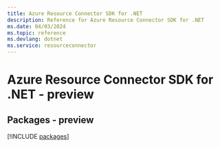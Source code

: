 ```yaml
---
title: Azure Resource Connector SDK for .NET
description: Reference for Azure Resource Connector SDK for .NET
ms.date: 04/03/2024
ms.topic: reference
ms.devlang: dotnet
ms.service: resourceconnector
---
```

# Azure Resource Connector SDK for .NET - preview
## Packages - preview
[!INCLUDE [packages](resource-connector-index.md)]